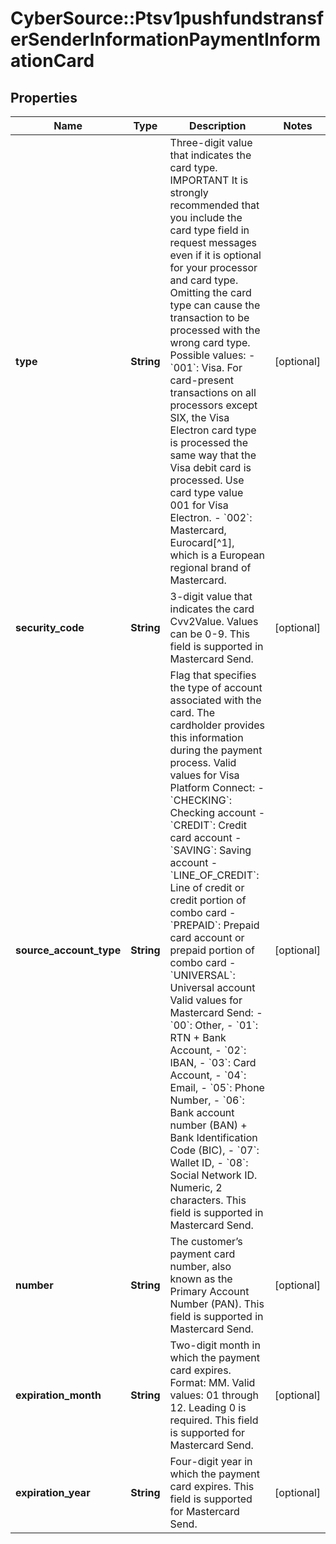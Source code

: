 # CyberSource::Ptsv1pushfundstransferSenderInformationPaymentInformationCard

## Properties
Name | Type | Description | Notes
------------ | ------------- | ------------- | -------------
**type** | **String** | Three-digit value that indicates the card type.  IMPORTANT It is strongly recommended that you include the card type field in request messages even if it is optional for your processor and card type. Omitting the card type can cause the transaction to be processed with the wrong card type.  Possible values:  - &#x60;001&#x60;: Visa. For card-present transactions on all processors except SIX, the Visa Electron card type is processed the same way that the Visa debit card is processed. Use card type value 001 for Visa Electron. - &#x60;002&#x60;: Mastercard, Eurocard[^1], which is a European regional brand of Mastercard.  | [optional] 
**security_code** | **String** | 3-digit value that indicates the card Cvv2Value. Values can be 0-9.  This field is supported in Mastercard Send.  | [optional] 
**source_account_type** | **String** | Flag that specifies the type of account associated with the card. The cardholder provides this information during the payment process.  Valid values for Visa Platform Connect: - &#x60;CHECKING&#x60;: Checking account - &#x60;CREDIT&#x60;: Credit card account - &#x60;SAVING&#x60;: Saving account - &#x60;LINE_OF_CREDIT&#x60;: Line of credit or credit portion of combo card - &#x60;PREPAID&#x60;: Prepaid card account or prepaid portion of combo card - &#x60;UNIVERSAL&#x60;: Universal account  Valid values for Mastercard Send: - &#x60;00&#x60;: Other, - &#x60;01&#x60;: RTN + Bank Account, - &#x60;02&#x60;: IBAN, - &#x60;03&#x60;: Card Account, - &#x60;04&#x60;: Email, - &#x60;05&#x60;: Phone Number, - &#x60;06&#x60;: Bank account number (BAN) + Bank Identification Сode (BIC), - &#x60;07&#x60;: Wallet ID, - &#x60;08&#x60;: Social Network ID. Numeric, 2 characters.  This field is supported in Mastercard Send.  | [optional] 
**number** | **String** | The customer’s payment card number, also known as the Primary Account Number (PAN).  This field is supported in Mastercard Send.  | [optional] 
**expiration_month** | **String** | Two-digit month in which the payment card expires.  Format: MM.  Valid values: 01 through 12. Leading 0 is required.  This field is supported for Mastercard Send.  | [optional] 
**expiration_year** | **String** | Four-digit year in which the payment card expires.  This field is supported for Mastercard Send.  | [optional] 


